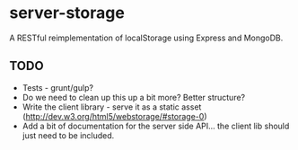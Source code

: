 server-storage
==============

 A RESTful reimplementation of localStorage using Express and MongoDB.

TODO
----

* Tests - grunt/gulp?
* Do we need to clean up this up a bit more? Better structure?
* Write the client library - serve it as a static asset (http://dev.w3.org/html5/webstorage/#storage-0)
* Add a bit of documentation for the server side API... the client lib should just need to be included.
